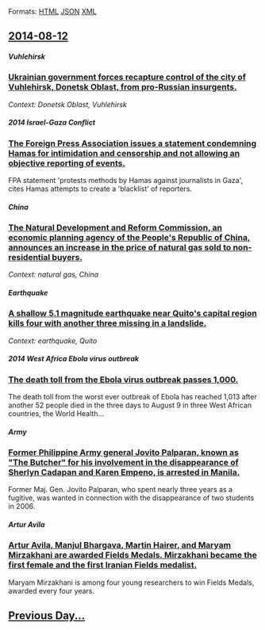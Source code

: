 
Formats: [HTML](2014/08/12/index.html)  [JSON](2014/08/12/index.json)  [XML](2014/08/12/index.xml)  

## [2014-08-12](/news/2014/08/12/index.md)

##### Vuhlehirsk
### [Ukrainian government forces recapture control of the city of Vuhlehirsk, Donetsk Oblast, from pro-Russian insurgents. ](/news/2014/08/12/ukrainian-government-forces-recapture-control-of-the-city-of-vuhlehirsk-donetsk-oblast-from-pro-russian-insurgents.md)
_Context: Donetsk Oblast, Vuhlehirsk_

##### 2014 Israel-Gaza Conflict
### [The Foreign Press Association issues a statement condemning Hamas for intimidation and censorship and not allowing an objective reporting of events. ](/news/2014/08/12/the-foreign-press-association-issues-a-statement-condemning-hamas-for-intimidation-and-censorship-and-not-allowing-an-objective-reporting-of.md)
FPA statement &#39;protests methods by Hamas against journalists in Gaza&#39;, cites Hamas attempts to create a &#39;blacklist&#39; of reporters.

##### China
### [The Natural Development and Reform Commission, an economic planning agency of the People's Republic of China, announces an increase in the price of natural gas sold to non-residential buyers. ](/news/2014/08/12/the-natural-development-and-reform-commission-an-economic-planning-agency-of-the-people-s-republic-of-china-announces-an-increase-in-the-p.md)
_Context: natural gas, China_

##### Earthquake
### [A shallow 5.1 magnitude earthquake near Quito's capital region kills four with another three missing in a landslide. ](/news/2014/08/12/a-shallow-5-1-magnitude-earthquake-near-quito-s-capital-region-kills-four-with-another-three-missing-in-a-landslide.md)
_Context: earthquake, Quito_

##### 2014 West Africa Ebola virus outbreak
### [The death toll from the Ebola virus outbreak passes 1,000. ](/news/2014/08/12/the-death-toll-from-the-ebola-virus-outbreak-passes-1-000.md)
The death toll from the worst ever outbreak of Ebola has reached 1,013 after another 52 people died in the three days to August 9 in three West African countries, the World Health...

##### Army
### [Former Philippine Army general Jovito Palparan, known as "The Butcher" for his involvement in the disappearance of Sherlyn Cadapan and Karen Empeno, is arrested in Manila. ](/news/2014/08/12/former-philippine-army-general-jovito-palparan-known-as-the-butcher-for-his-involvement-in-the-disappearance-of-sherlyn-cadapan-and-karen.md)
Former Maj. Gen. Jovito Palparan, who spent nearly three years as a fugitive, was wanted in connection with the disappearance of two students in 2006.

##### Artur Avila
### [Artur Avila, Manjul Bhargava, Martin Hairer, and Maryam Mirzakhani are awarded Fields Medals. Mirzakhani became the first female and the first Iranian Fields medalist. ](/news/2014/08/12/artur-avila-manjul-bhargava-martin-hairer-and-maryam-mirzakhani-are-awarded-fields-medals-mirzakhani-became-the-first-female-and-the-fir.md)
Maryam Mirzakhani is among four young researchers to win Fields Medals, awarded every four years.

## [Previous Day...](/news/2014/08/11/index.md)

